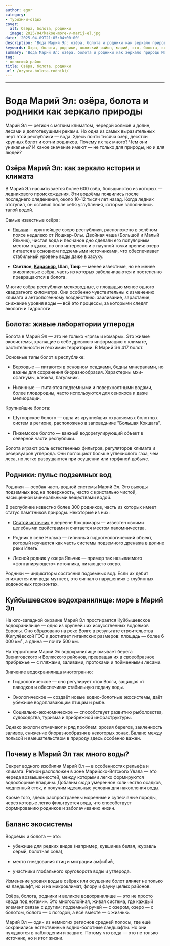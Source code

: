 ```yaml
---
author: egor
category:
- туризм-и-отдых
cover:
  alt: Озёра, болота, родники
  image: 2025/04/kakoe-more-v-marij-el.jpg
date: '2025-04-09T21:05:04+00:00'
description: 'Вода Марий Эл: озёра, болота и родники как зеркало природы Марий Эл — регион с мягким климатом, чередой холмов и долин, лесами и долготекущими реками. Но...'
keywords: Озра, болота, родники, волжский-район, марий, это, болота, вода, воды, озра, родники, республики, болот, только, климата, озеро, часть, водохранилище, природы
summary: 'Вода Марий Эл: озёра, болота и родники как зеркало природы Марий Эл — регион с мягким климатом, чередой холмов и долин, лесами и долготекущими реками. Но...'
tag:
- волжский-район
title: Озёра, болота, родники
url: /ozyora-bolota-rodniki/
---
```


* * *

# Вода Марий Эл: озёра, болота и родники как зеркало природы

Марий Эл — регион с мягким климатом, чередой холмов и долин, лесами и долготекущими реками. Но одна из самых выразительных черт этой республики — вода. Здесь почти тысяча озёр, десятки крупных болот и сотни родников. Почему их так много? Чем они уникальны? И какое значение имеют — не только для природы, но и для людей?

## Озёра Марий Эл: как зеркало истории и климата

В Марий Эл насчитывается более 600 озёр, большинство из которых — ледникового происхождения. Эти водоёмы появились после последнего оледенения, около 10–12 тысяч лет назад. Когда ледник отступил, он оставил после себя углубления, которые заполнились талой водой.

Самые известные озёра:

- [Яльчик](/ozero-yalchik/)— крупнейшее озеро республики, расположено в зелёном поясе недалеко от Йошкар-Олы. Двойная чаша (Большой и Малый Яльчик), чистая вода и песчаное дно сделали его популярным местом отдыха, но оно интересно и с научной точки зрения: озеро питается в основном подземными источниками, что обеспечивает стабильный уровень воды даже в засуху.

- **Светлое, [Карасьяр](/karasyar/), Шап, Таир** — менее известные, но не менее живописные озёра, часть из которых заболачиваются и постепенно превращаются в болота.

Многие озёра республики мелководные, с площадью менее одного квадратного километра. Они особенно чувствительны к изменению климата и антропогенному воздействию: заиливание, зарастание, снижение уровня воды — всё это процессы, за которыми следят экологи и гидрологи.

## Болота: живые лаборатории углерода

Болота в Марий Эл — это не только «грязь и комары». Это живые экосистемы, хранящие в себе древнюю информацию о климате, растительности и геохимии территории. В Марий Эл 417 болот.

Основные типы болот в республике:

- Верховые — питаются в основном осадками, бедны минералами, но важны для сохранения биоразнообразия. Характерны мхи-сфагнумы, клюква, багульник.

- Низинные — питаются подземными и поверхностными водами, более плодородны, часто используются для сенокоса и даже мелиорации.

Крупнейшие болота:

- Шутнорское болото — одна из крупнейших охраняемых болотных систем в регионе, расположено в заповеднике "Большая Кокшага".

- Пижемское болото — важный водорегулирующий объект в северной части республики.

Болота играют роль естественных фильтров, регуляторов климата и резервуаров углерода. Они поглощают больше углекислого газа, чем леса, но легко разрушаются при осушении или торфяной добыче.

## Родники: пульс подземных вод

Родники — особая часть водной системы Марий Эл. Это выходы подземных вод на поверхность, часто с кристально чистой, насыщенной минеральными веществами водой.

В республике известно более 300 родников, часть из которых имеет статус памятников природы. Некоторые из них:

- [Святой источник](/green-key/) в деревне Кокшамары — известен своими целебными свойствами и считается местом паломничества.

- Родник в селе Нолька — типичный гидрогеологический объект, который изучается как часть системы подземного дренажа в долине реки Илеть.

- Лесной родник у озера Яльчик — пример так называемого «фонтанирующего» источника, питающего озеро.

Родники — индикаторы состояния подземных вод. Если их дебит снижается или вода мутнеет, это сигнал о нарушениях в глубинных водоносных горизонтах.

## Куйбышевское водохранилище: море в Марий Эл

На юго-западной окраине Марий Эл простирается Куйбышевское водохранилище — одно из крупнейших искусственных водоёмов Европы. Оно образовано на реке Волге в результате строительства Жигулёвской ГЭС и достигает гигантских размеров: площадь — более 6 000 км², а длина — почти 500 км.

На территории Марий Эл водохранилище омывает берега Звениговского и Волжского районов, превращая их в своеобразное прибрежье — с пляжами, заливами, протоками и пойменными лесами.

Значение водохранилища многогранно:

- Гидрологическое — оно регулирует сток Волги, защищая от паводков и обеспечивая стабильную подачу воды.

- Экологическое — создаёт новые водно-болотные экосистемы, даёт убежище водоплавающим птицам и рыбе.

- Социально-экономическое — способствует развитию рыболовства, судоходства, туризма и прибрежной инфраструктуры.

Однако экологи отмечают и ряд проблем: эрозия берегов, заиленность заливов, снижение биоразнообразия в некоторых зонах. Баланс между пользой и вмешательством в природу здесь особенно важен.

## Почему в Марий Эл так много воды?

Секрет водного изобилия Марий Эл — в особенностях рельефа и климата. Регион расположен в зоне Марийско-Вятского Увала — это череда возвышенностей, между которыми легко формируются водосборные впадины. Добавим сюда умеренное количество осадков, медленный сток, и получим идеальные условия для накопления воды.

Кроме того, здесь распространены моренные и супесчаные породы, через которые легко фильтруется вода, что способствует формированию родников и заболачиванию низин.

## Баланс экосистемы

Водоёмы и болота — это:

- убежище для редких видов (например, кувшинка белая, журавль серый, болотная сова),

- место гнездования птиц и миграции амфибий,

- участники глобального круговорота воды и углерода.

Изменение уровня воды в озёрах или осушение болот влияет не только на ландшафт, но и на микроклимат, флору и фауну целых районов.

Озёра, болота, родники и великое водохранилище — это не просто «вода под ногами». Это многослойная, живая система, где каждый элемент связан с другим: подземный ручей — с озером, озеро — с болотом, болото — с погодой, а всё вместе — с жизнью.

Марий Эл — один из немногих регионов средней полосы, где ещё сохранились естественные водно-болотные ландшафты. Но они нуждаются в наблюдении и защите. Потому что вода — это не только источник, но и итог жизни.